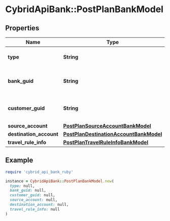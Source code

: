 # CybridApiBank::PostPlanBankModel

## Properties

| Name | Type | Description | Notes |
| ---- | ---- | ----------- | ----- |
| **type** | **String** | The type of product the plan is for. |  |
| **bank_guid** | **String** | The unique identifier for the bank. | [optional] |
| **customer_guid** | **String** | The unique identifier for the customer. | [optional] |
| **source_account** | [**PostPlanSourceAccountBankModel**](PostPlanSourceAccountBankModel.md) |  |  |
| **destination_account** | [**PostPlanDestinationAccountBankModel**](PostPlanDestinationAccountBankModel.md) |  |  |
| **travel_rule_info** | [**PostPlanTravelRuleInfoBankModel**](PostPlanTravelRuleInfoBankModel.md) |  | [optional] |

## Example

```ruby
require 'cybrid_api_bank_ruby'

instance = CybridApiBank::PostPlanBankModel.new(
  type: null,
  bank_guid: null,
  customer_guid: null,
  source_account: null,
  destination_account: null,
  travel_rule_info: null
)
```

